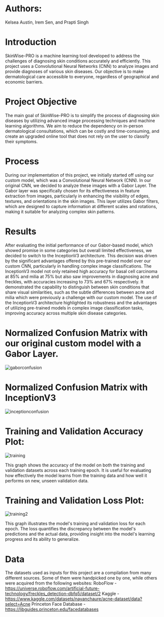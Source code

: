 # Authors: 
Kelsea Austin, Irem Sen, and Prapti Singh

# Introduction
SkinWise-PRO is a machine learning tool developed to address the challenges of diagnosing skin conditions accurately and efficiently. This project uses a Convolutional Neural Networks (CNN) to analyze images and provide diagnoses of various skin diseases. Our objective is to make dermatological care accessible to everyone, regardless of geographical and economic barriers.

# Project Objective
The main goal of SkinWise-PRO is to simplify the process of diagnosing skin diseases by utilizing advanced image processing techniques and machine learning algorithms. We aim to reduce the dependency on in-person dermatological consultations, which can be costly and time-consuming, and create an upgraded online tool that does not rely on the user to classify their symptoms.

# Process
During our implementation of this project, we initially started off using our custom model, which was a Convolutional Neural Network (CNN). In our original CNN, we decided to analyze these images with a Gabor Layer. The Gabor layer was specifically chosen for its effectiveness in feature extraction from images, particularly in enhancing the visibility of edges, textures, and orientations in the skin images. This layer utilizes Gabor filters, which are designed to capture information at different scales and rotations, making it suitable for analyzing complex skin patterns. 

# Results
After evaluating the initial performance of our Gabor-based model, which showed promise in some categories but overall limited effectiveness, we decided to switch to the InceptionV3 architecture. This decision was driven by the significant advantages offered by this pre-trained model over our custom CNN, particularly in handling complex image classifications. The InceptionV3 model not only retained high accuracy for basal cell carcinoma at 85% and milia at 75% but also saw improvements in diagnosing acne and freckles, with accuracies increasing to 73% and 67% respectively. It demonstrated the capability to distinguish between skin conditions that share visual similarities, such as the subtle differences between acne and milia which were previously a challenge with our custom model. The use of the InceptionV3 architecture highlighted its robustness and the advantages of utilizing pre-trained models in complex image classification tasks, improving accuracy across multiple skin disease categories.

# Normalized Confusion Matrix with our original custom model with a Gabor Layer.
![gaborconfusion](https://github.com/iremisen/SkinWisePRO/assets/94148160/b573af0c-6c66-4804-845d-aa2033cabbe1)

# Normalized Confusion Matrix with InceptionV3
![inceptionconfusion](https://github.com/iremisen/SkinWisePRO/assets/94148160/2e59d5eb-f2c4-45ae-885f-f7702981afee)

# Training and Validation Accuracy Plot: 
![training](https://github.com/iremisen/SkinWisePRO/assets/94148160/8754da85-d606-4690-ac57-a221ee7bab53)

This graph shows the accuracy of the model on both the training and validation datasets across each training epoch. It is useful for evaluating how effectively the model learns from the training data and how well it performs on new, unseen validation data.

# Training and Validation Loss Plot: 
![training2](https://github.com/iremisen/SkinWisePRO/assets/94148160/001e134c-24d1-488c-b571-ff7224d253c7)

This graph illustrates the model's training and validation loss for each epoch. The loss quantifies the discrepancy between the model's predictions and the actual data, providing insight into the model's learning progress and its ability to generalize.

# Data
The datasets used as inputs for this project are a compilation from many different sources. Some of them were handpicked one by one, while others were acquired from the following websites:
RoboFlow - https://universe.roboflow.com/artificial-future-technology/freckles_detection-dbfq5/dataset/2
Kaggle - https://www.kaggle.com/datasets/nayanchaure/acne-dataset/data?select=Acne
Princeton Face Database - https://libguides.princeton.edu/facedatabases
